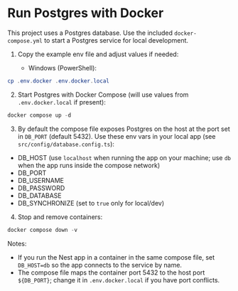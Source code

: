 # Run Postgres with Docker

This project uses a Postgres database. Use the included `docker-compose.yml` to start a Postgres service for local development.

1. Copy the example env file and adjust values if needed:

   - Windows (PowerShell):

```powershell
cp .env.docker .env.docker.local
```

2. Start Postgres with Docker Compose (will use values from `.env.docker.local` if present):

```powershell
docker compose up -d
```

3. By default the compose file exposes Postgres on the host at the port set in `DB_PORT` (default 5432). Use these env vars in your local app (see `src/config/database.config.ts`):

- DB_HOST (use `localhost` when running the app on your machine; use `db` when the app runs inside the compose network)
- DB_PORT
- DB_USERNAME
- DB_PASSWORD
- DB_DATABASE
- DB_SYNCHRONIZE (set to `true` only for local/dev)

4. Stop and remove containers:

```powershell
docker compose down -v
```

Notes:
- If you run the Nest app in a container in the same compose file, set `DB_HOST=db` so the app connects to the service by name.
- The compose file maps the container port 5432 to the host port `${DB_PORT}`; change it in `.env.docker.local` if you have port conflicts.
